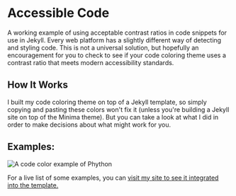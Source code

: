 # Accessible Code
A working example of using acceptable contrast ratios in code snippets for use in Jekyll.  Every web platform has a slightly different way of detecting and styling code.  This is not a universal solution, but hopefully an encouragement for you to check to see if your code coloring theme uses a contrast ratio that meets modern accessibility standards.

## How It Works
I built my code coloring theme on top of a Jekyll template, so simply copying and pasting these colors won't fix it (unless you're building a Jekyll site on top of the Minima theme).  But you can take a look at what I did in order to make decisions about what might work for you.

## Examples:
![A code color example of Phython]("images/code-coloring-screenshot.png")

For a live list of some examples, you can [visit my site to see it integrated into the template.](http://www.johnfrenchxyz.github.io/johnfrench.xyz/portfolio-items/code-coloring.html)
